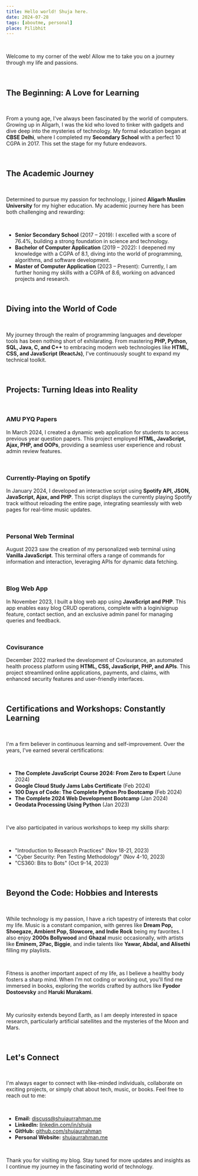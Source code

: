 ```yaml
---
title: Hello world! Shuja here.
date: 2024-07-28
tags: [aboutme, personal]
place: Pilibhit
---
```


<br>

Welcome to my corner of the web! Allow me to take you on a journey through my life and passions.

<br>

## The Beginning: A Love for Learning

<br>

From a young age, I've always been fascinated by the world of computers. Growing up in Aligarh, I was the kid who loved to tinker with gadgets and dive deep into the mysteries of technology. My formal education began at **CBSE Delhi**, where I completed my **Secondary School** with a perfect 10 CGPA in 2017. This set the stage for my future endeavors.

<br>

## The Academic Journey

<br>

Determined to pursue my passion for technology, I joined **Aligarh Muslim University** for my higher education. My academic journey here has been both challenging and rewarding:

<br>

- **Senior Secondary School** (2017 – 2019): I excelled with a score of 76.4%, building a strong foundation in science and technology.
- **Bachelor of Computer Application** (2019 – 2022): I deepened my knowledge with a CGPA of 8.1, diving into the world of programming, algorithms, and software development.
- **Master of Computer Application** (2023 – Present): Currently, I am further honing my skills with a CGPA of 8.6, working on advanced projects and research.

<br>

## Diving into the World of Code

<br>

My journey through the realm of programming languages and developer tools has been nothing short of exhilarating. From mastering **PHP, Python, SQL, Java, C, and C++** to embracing modern web technologies like **HTML, CSS, and JavaScript (ReactJs)**, I've continuously sought to expand my technical toolkit.

<br>

## Projects: Turning Ideas into Reality

<br>

### AMU PYQ Papers

In March 2024, I created a dynamic web application for students to access previous year question papers. This project employed **HTML, JavaScript, Ajax, PHP, and OOPs**, providing a seamless user experience and robust admin review features.

<br>

### Currently-Playing on Spotify

In January 2024, I developed an interactive script using **Spotify API, JSON, JavaScript, Ajax, and PHP**. This script displays the currently playing Spotify track without reloading the entire page, integrating seamlessly with web pages for real-time music updates.

<br>

### Personal Web Terminal

August 2023 saw the creation of my personalized web terminal using **Vanilla JavaScript**. This terminal offers a range of commands for information and interaction, leveraging APIs for dynamic data fetching.

<br>

### Blog Web App

In November 2023, I built a blog web app using **JavaScript and PHP**. This app enables easy blog CRUD operations, complete with a login/signup feature, contact section, and an exclusive admin panel for managing queries and feedback.

<br>

### Covisurance

December 2022 marked the development of Covisurance, an automated health process platform using **HTML, CSS, JavaScript, PHP, and APIs**. This project streamlined online applications, payments, and claims, with enhanced security features and user-friendly interfaces.

<br>

## Certifications and Workshops: Constantly Learning

<br>

I'm a firm believer in continuous learning and self-improvement. Over the years, I've earned several certifications:

<br>

- **The Complete JavaScript Course 2024: From Zero to Expert** (June 2024)
- **Google Cloud Study Jams Labs Certificate** (Feb 2024)
- **100 Days of Code: The Complete Python Pro Bootcamp** (Feb 2024)
- **The Complete 2024 Web Development Bootcamp** (Jan 2024)
- **Geodata Processing Using Python** (Jan 2023)

<br>

I've also participated in various workshops to keep my skills sharp:

<br>

- "Introduction to Research Practices" (Nov 18-21, 2023)
- "Cyber Security: Pen Testing Methodology" (Nov 4-10, 2023)
- "CS360: Bits to Bots" (Oct 9-14, 2023)

<br>

## Beyond the Code: Hobbies and Interests

<br>

While technology is my passion, I have a rich tapestry of interests that color my life. Music is a constant companion, with genres like **Dream Pop, Shoegaze, Ambient Pop, Slowcore, and Indie Rock** being my favorites. I also enjoy **2000s Bollywood** and **Ghazal** music occasionally, with artists like **Eminem, 2Pac, Biggie**, and indie talents like **Yawar, Abdal, and Alisethi** filling my playlists.

<br>

Fitness is another important aspect of my life, as I believe a healthy body fosters a sharp mind. When I'm not coding or working out, you'll find me immersed in books, exploring the worlds crafted by authors like **Fyodor Dostoevsky** and **Haruki Murakami**.

<br>

My curiosity extends beyond Earth, as I am deeply interested in space research, particularly artificial satellites and the mysteries of the Moon and Mars.

<br>

## Let's Connect

<br>

I'm always eager to connect with like-minded individuals, collaborate on exciting projects, or simply chat about tech, music, or books. Feel free to reach out to me:

<br>

- **Email:** [discuss@shujaurrahman.me](mailto:discuss@shujaurrahman.me)
- **LinkedIn:** [linkedin.com/in/shuja](https://linkedin.com/in/shuja)
- **GitHub:** [github.com/shujaurrahman](https://github.com/shujaurrahman)
- **Personal Website:** [shujaurrahman.me](https://shujaurrahman.me)

<br>

Thank you for visiting my blog. Stay tuned for more updates and insights as I continue my journey in the fascinating world of technology.

<br>


